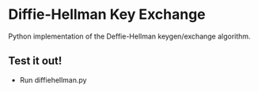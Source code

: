 # Diffie-Hellman Key Exchange

Python implementation of the Deffie-Hellman keygen/exchange algorithm.

## Test it out!
- Run diffiehellman.py
